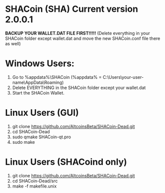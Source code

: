 <h1>SHACoin (SHA) Current version 2.0.0.1</h1>

<b>BACKUP YOUR WALLET.DAT FILE FIRST!!!!!</b>
(Delete everything in your SHACoin folder except wallet.dat and move the new SHACoin.conf file there as well)

<h1>Windows Users:</h1>

1) Go to %appdata%\SHACoin (%appdata% = C:\Users\your-user-name\AppData\Roaming)<br>
2) Delete EVERYTHING in the SHACoin folder except your wallet.dat<br>
3) Start the SHACoin Wallet.<br>

<h1>Linux Users (GUI)</h1>

1) git clone https://github.com/AltcoinsBeta/SHACoin-Dead.git<br>
2) cd SHACoin-Dead<br>
3) sudo qmake SHACoin-qt.pro<br>
4) sudo make<br>

<h1>Linux Users (SHACoind only)</h1>

1) git clone https://github.com/AltcoinsBeta/SHACoin-Dead.git<br>
2) cd SHACoin-Dead/src<br>
3) make -f makefile.unix<br>
